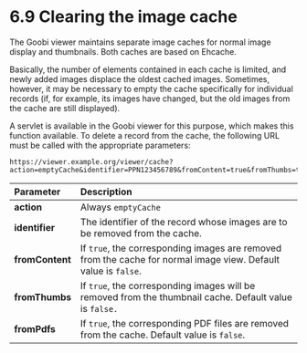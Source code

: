 # 6.9 Clearing the image cache

The Goobi viewer maintains separate image caches for normal image display and thumbnails. Both caches are based on Ehcache.

Basically, the number of elements contained in each cache is limited, and newly added images displace the oldest cached images. Sometimes, however, it may be necessary to empty the cache specifically for individual records \(if, for example, its images have changed, but the old images from the cache are still displayed\). 

A servlet is available in the Goobi viewer for this purpose, which makes this function available. To delete a record from the cache, the following URL must be called with the appropriate parameters:

```text
https://viewer.example.org/viewer/cache?action=emptyCache&identifier=PPN123456789&fromContent=true&fromThumbs=true&fromPdfs=false
```

| **Parameter** | Description |
| :--- | :--- |
| **action** | Always `emptyCache` |
| **identifier** | The identifier of the record whose images are to be removed from the cache. |
| **fromContent** | If `true`, the corresponding images are removed from the cache for normal image view. Default value is `false`. |
| **fromThumbs** | If `true`, the corresponding images will be removed from the thumbnail cache. Default value is `false.` |
| **fromPdfs** | If `true`, the corresponding PDF files are removed from the cache. Default value is `false`. |

